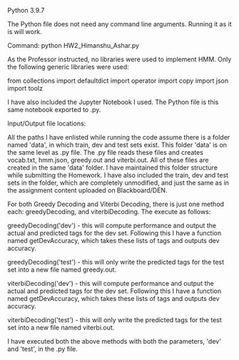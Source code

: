 Python 3.9.7

The Python file does not need any command line arguments.
Running it as it is will work.

Command:
python HW2_Himanshu_Ashar.py


As the Professor instructed, no libraries were used to implement HMM. Only the following generic libraries were used:

from collections import defaultdict
import operator
import copy
import json
import toolz

I have also included the Jupyter Notebook I used. The Python file is this same notebook exported to .py.

Input/Output file locations:

All the paths I have enlisted while running the code assume there is a folder named 'data', in which train, dev and test sets exist.
This folder 'data' is on the same level as .py file.
The .py file reads these files and creates vocab.txt, hmm.json, greedy.out and viterbi.out. All of these files are created in the same 'data' folder.
I have maintained this folder structure while submitting the Homework. I have also included the train, dev and test sets in the folder, which are completely unmodified, and just the same as in the assignment content uploaded on Blackboard/DEN.

For both Greedy Decoding and Viterbi Decoding, there is just one method each: greedyDecoding, and viterbiDecoding.
The execute as follows:

greedyDecoding('dev') - this will compute performance and output the actual and predicted tags for the dev set. Following this I have a function named getDevAccuracy, which takes these lists of tags and outputs dev accuracy.

greedyDecoding('test') - this will only write the predicted tags for the test set into a new file named greedy.out.

viterbiDecoding('dev') - this will compute performance and output the actual and predicted tags for the dev set. Following this I have a function named getDevAccuracy, which takes these lists of tags and outputs dev accuracy.

viterbiDecoding('test') - this will only write the predicted tags for the test set into a new file named viterbi.out.

I have executed both the above methods with both the parameters, 'dev' and 'test', in the .py file.
